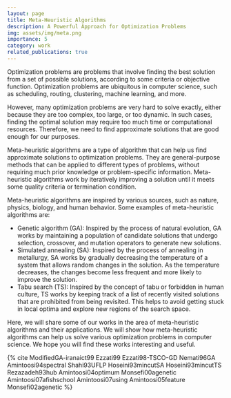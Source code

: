 ```yaml
---
layout: page
title: Meta-Heuristic Algorithms
description: A Powerful Approach for Optimization Problems
img: assets/img/meta.png
importance: 5
category: work
related_publications: true
---
```


Optimization problems are problems that involve finding the best solution from a set of possible solutions, according to some criteria or objective function. Optimization problems are ubiquitous in computer science, such as scheduling, routing, clustering, machine learning, and more.

However, many optimization problems are very hard to solve exactly, either because they are too complex, too large, or too dynamic. In such cases, finding the optimal solution may require too much time or computational resources. Therefore, we need to find approximate solutions that are good enough for our purposes.

Meta-heuristic algorithms are a type of algorithm that can help us find approximate solutions to optimization problems. They are general-purpose methods that can be applied to different types of problems, without requiring much prior knowledge or problem-specific information. Meta-heuristic algorithms work by iteratively improving a solution until it meets some quality criteria or termination condition.

Meta-heuristic algorithms are inspired by various sources, such as nature, physics, biology, and human behavior. Some examples of meta-heuristic algorithms are:

- Genetic algorithm (GA): Inspired by the process of natural evolution, GA works by maintaining a population of candidate solutions that undergo selection, crossover, and mutation operators to generate new solutions.
- Simulated annealing (SA): Inspired by the process of annealing in metallurgy, SA works by gradually decreasing the temperature of a system that allows random changes in the solution. As the temperature decreases, the changes become less frequent and more likely to improve the solution.
- Tabu search (TS): Inspired by the concept of tabu or forbidden in human culture, TS works by keeping track of a list of recently visited solutions that are prohibited from being revisited. This helps to avoid getting stuck in local optima and explore new regions of the search space.

Here, we will share some of our works in the area of meta-heuristic algorithms and their applications. We will show how meta-heuristic algorithms can help us solve various optimization problems in computer science. We hope you will find these works interesting and useful.

{% cite ModifiedGA-iranaict99 Ezzati99 Ezzati98-TSCO-GD Nemati96GA Amintoosi94spectral Shahi93UFLP Hoseini93mincutSA Hoseini93mincutTS Rezazadeh93hub Amintoosi04optimum Monsefi00agenetic Amintoosi07afishschool Amintoosi07using Amintoosi05feature  Monsefi02agenetic  %}
